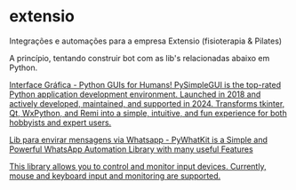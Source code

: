 # extensio
Integrações e automações para a empresa Extensio (fisioterapia &amp; Pilates)

A princípio, tentando construir bot com as lib's relacionadas abaixo em Python.

[Interface Gráfica - Python GUIs for Humans! PySimpleGUI is the top-rated Python application development environment. Launched in 2018 and actively developed, maintained, and supported in 2024. Transforms tkinter, Qt, WxPython, and Remi into a simple, intuitive, and fun experience for both hobbyists and expert users.](https://www.pysimplegui.com/)

[Lib para envirar mensagens via Whatsapp - PyWhatKit is a Simple and Powerful WhatsApp Automation Library with many useful Features](https://pypi.org/project/pywhatkit/)

[This library allows you to control and monitor input devices. Currently, mouse and keyboard input and monitoring are supported.](https://pypi.org/project/pynput/)